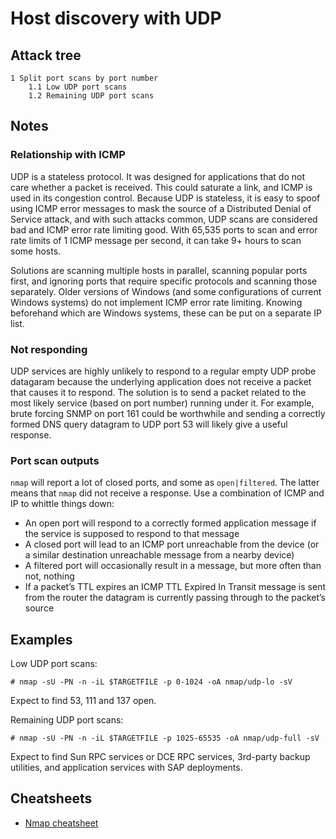 # Host discovery with UDP

## Attack tree

```text
1 Split port scans by port number
    1.1 Low UDP port scans
    1.2 Remaining UDP port scans
```

## Notes

### Relationship with ICMP

UDP is a stateless protocol. It was designed for applications that do not care whether a packet is received. This could 
saturate a link, and ICMP is used in its congestion control. Because UDP is stateless, it is easy to spoof using ICMP error messages to mask the source of a Distributed Denial of 
Service attack, and with such attacks common, UDP scans are considered bad and ICMP error rate limiting good. 
With 65,535 ports to scan and error rate limits of 1 ICMP message per second, it can take 9+ hours to scan some hosts. 

Solutions are scanning multiple hosts in parallel, scanning popular ports first, and ignoring ports that require 
specific protocols and scanning those separately. Older versions of Windows (and some configurations of current Windows systems) do not implement ICMP error rate 
limiting. Knowing beforehand which are Windows systems, these can be put on a separate IP list.

### Not responding
UDP services are highly unlikely to respond to a regular empty UDP probe datagaram because the underlying 
application does not receive a packet that causes it to respond. The solution is to send a packet related to the 
most likely service (based on port number) running under it. For example, brute forcing SNMP on port 161 could be 
worthwhile and sending a correctly formed DNS query datagram to UDP port 53 will likely give a useful response.

### Port scan outputs

`nmap` will report a lot of closed ports, and some as `open|filtered`. The latter means that `nmap` did not receive a 
response. Use a combination of ICMP and IP to whittle things down:

* An open port will respond to a correctly formed application message if the service is supposed to respond to that message
* A closed port will lead to an ICMP port unreachable from the device (or a similar destination unreachable message from a nearby device)
* A filtered port will occasionally result in a message, but more often than not, nothing
* If a packet’s TTL expires an ICMP TTL Expired In Transit message is sent from the router the datagram is currently passing through to the packet’s source

## Examples

Low UDP port scans:
```text
# nmap -sU -PN -n -iL $TARGETFILE -p 0-1024 -oA nmap/udp-lo -sV
```

Expect to find 53, 111 and 137 open.

Remaining UDP port scans:
```text
# nmap -sU -PN -n -iL $TARGETFILE -p 1025-65535 -oA nmap/udp-full -sV
```

Expect to find Sun RPC services or DCE RPC services, 3rd-party backup utilities, and application services with SAP 
deployments.

## Cheatsheets

* [Nmap cheatsheet](cheatsheets:docs/scanning/Nmap-cheatsheet)